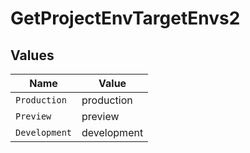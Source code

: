 # GetProjectEnvTargetEnvs2


## Values

| Name          | Value         |
| ------------- | ------------- |
| `Production`  | production    |
| `Preview`     | preview       |
| `Development` | development   |